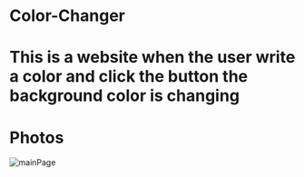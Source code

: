 # Color-Changer
# This is a website when the user write a color and click the button the background color is changing

# Photos
![mainPage](https://i.gyazo.com/0c772772298269b271b822bbe4adf0e8.png)
